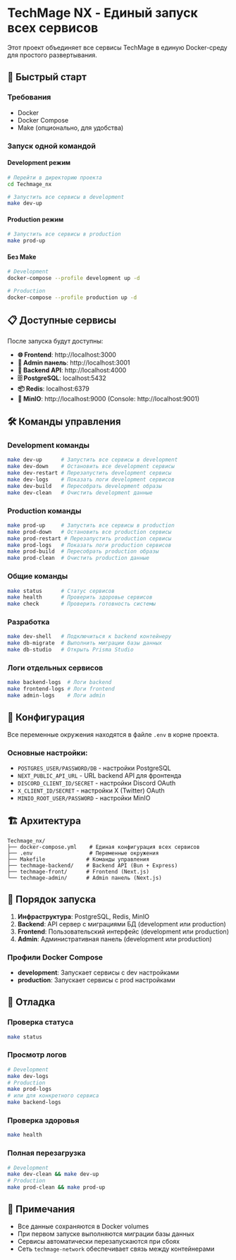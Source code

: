 # TechMage NX - Единый запуск всех сервисов

Этот проект объединяет все сервисы TechMage в единую Docker-среду для простого развертывания.

## 🚀 Быстрый старт

### Требования
- Docker
- Docker Compose
- Make (опционально, для удобства)

### Запуск одной командой

#### Development режим
```bash
# Перейти в директорию проекта
cd Techmage_nx

# Запустить все сервисы в development
make dev-up
```

#### Production режим
```bash
# Запустить все сервисы в production
make prod-up
```

#### Без Make
```bash
# Development
docker-compose --profile development up -d

# Production
docker-compose --profile production up -d
```

## 📋 Доступные сервисы

После запуска будут доступны:

- **🌐 Frontend**: http://localhost:3000
- **🔧 Admin панель**: http://localhost:3001  
- **🔌 Backend API**: http://localhost:4000
- **🗄️ PostgreSQL**: localhost:5432
- **📦 Redis**: localhost:6379
- **📁 MinIO**: http://localhost:9000 (Console: http://localhost:9001)

## 🛠️ Команды управления

### Development команды
```bash
make dev-up      # Запустить все сервисы в development
make dev-down    # Остановить все development сервисы
make dev-restart # Перезапустить development сервисы
make dev-logs    # Показать логи development сервисов
make dev-build   # Пересобрать development образы
make dev-clean   # Очистить development данные
```

### Production команды
```bash
make prod-up     # Запустить все сервисы в production
make prod-down   # Остановить все production сервисы
make prod-restart # Перезапустить production сервисы
make prod-logs   # Показать логи production сервисов
make prod-build  # Пересобрать production образы
make prod-clean  # Очистить production данные
```

### Общие команды
```bash
make status      # Статус сервисов
make health      # Проверить здоровье сервисов
make check       # Проверить готовность системы
```

### Разработка
```bash
make dev-shell   # Подключиться к backend контейнеру
make db-migrate  # Выполнить миграции базы данных
make db-studio   # Открыть Prisma Studio
```

### Логи отдельных сервисов
```bash
make backend-logs  # Логи backend
make frontend-logs # Логи frontend
make admin-logs    # Логи admin
```

## 🔧 Конфигурация

Все переменные окружения находятся в файле `.env` в корне проекта.

### Основные настройки:
- `POSTGRES_USER/PASSWORD/DB` - настройки PostgreSQL
- `NEXT_PUBLIC_API_URL` - URL backend API для фронтенда
- `DISCORD_CLIENT_ID/SECRET` - настройки Discord OAuth
- `X_CLIENT_ID/SECRET` - настройки X (Twitter) OAuth
- `MINIO_ROOT_USER/PASSWORD` - настройки MinIO

## 🏗️ Архитектура

```
Techmage_nx/
├── docker-compose.yml    # Единая конфигурация всех сервисов
├── .env                  # Переменные окружения
├── Makefile             # Команды управления
├── techmage-backend/    # Backend API (Bun + Express)
├── techmage-front/      # Frontend (Next.js)
└── techmage-admin/      # Admin панель (Next.js)
```

## 🔄 Порядок запуска

1. **Инфраструктура**: PostgreSQL, Redis, MinIO
2. **Backend**: API сервер с миграциями БД (development или production)
3. **Frontend**: Пользовательский интерфейс (development или production)
4. **Admin**: Административная панель (development или production)

### Профили Docker Compose

- **development**: Запускает сервисы с dev настройками
- **production**: Запускает сервисы с prod настройками

## 🐛 Отладка

### Проверка статуса
```bash
make status
```

### Просмотр логов
```bash
# Development
make dev-logs
# Production
make prod-logs
# или для конкретного сервиса
make backend-logs
```

### Проверка здоровья
```bash
make health
```

### Полная перезагрузка
```bash
# Development
make dev-clean && make dev-up
# Production
make prod-clean && make prod-up
```

## 📝 Примечания

- Все данные сохраняются в Docker volumes
- При первом запуске выполняются миграции базы данных
- Сервисы автоматически перезапускаются при сбоях
- Сеть `techmage-network` обеспечивает связь между контейнерами
